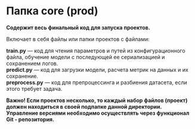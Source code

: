 # Папка core (prod)

**Содержит весь финальный код для запуска проектов.**  

Включает в себя файлы или папки проектов с файлами:  

**train.py** — код для чтения параметров и путей из конфигурационного файла, обучение модели с последующей ее сериализацией и сохранением логов.  
**predict.py** — код для загрузки модели, расчета метрик на данных и их сохранение.  
**preprocess.py** — код для препроцессинга и разбиения датасета, если этого требует задача.  

**Важно! Если проектов несколько, то каждый набор файлов (проект) должен находиться в своей подпапке данной директории. Управление версиями необходимо осуществлять через функционал Git - репозитория.**  
